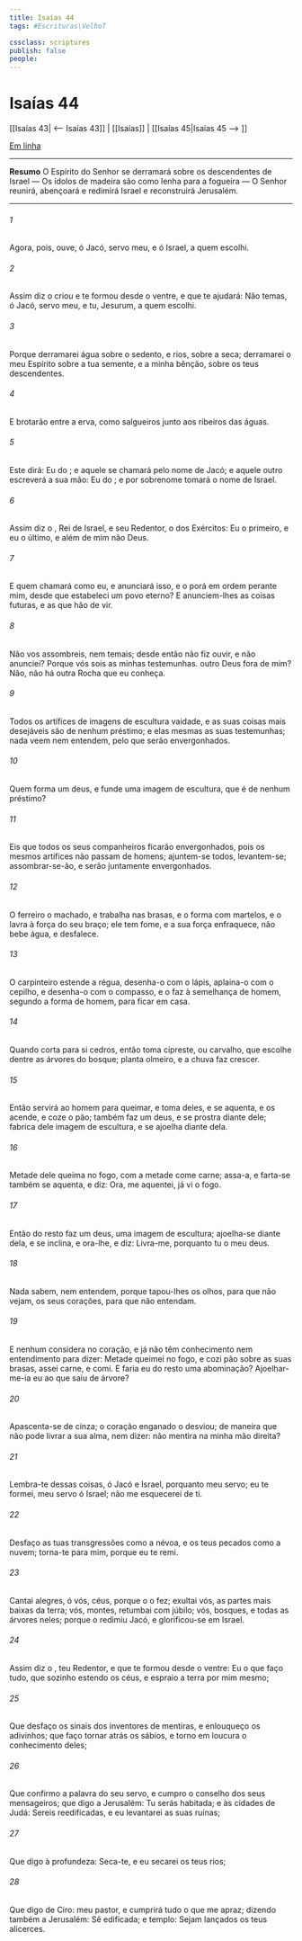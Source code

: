 ```yaml
---
title: Isaías 44
tags: #Escrituras\VelhoT

cssclass: scriptures
publish: false
people:
---
```


# Isaías 44
[[Isaías 43| <-- Isaías 43]] | [[Isaías]] | [[Isaías 45|Isaías 45 --> ]]

[Em linha](https://churchofjesuschrist.org/study/scriptures/ot/isa/44?lang=por)

---
__Resumo__
O Espírito do Senhor se derramará sobre os descendentes de Israel — Os ídolos de madeira são como lenha para a fogueira — O Senhor reunirá, abençoará e redimirá Israel e reconstruirá Jerusalém.

---
###### 1 
Agora, pois, ouve, ó Jacó, servo meu, e  ó Israel, a quem escolhi.

###### 2 
Assim diz o   criou e te formou desde o ventre, e que te ajudará: Não temas, ó Jacó, servo meu, e tu, Jesurum, a quem escolhi.

###### 3 
Porque derramarei água sobre o sedento, e rios, sobre a  seca; derramarei o meu Espírito sobre a tua semente, e a minha bênção, sobre os teus descendentes.

###### 4 
E brotarão entre a erva, como salgueiros junto aos ribeiros das águas.

###### 5 
Este dirá: Eu  do ; e aquele se chamará pelo nome de Jacó; e aquele outro escreverá  a sua mão: Eu  do ; e por sobrenome tomará o nome de Israel.

###### 6 
Assim diz o , Rei de Israel, e seu Redentor, o  dos Exércitos: Eu  o primeiro, e eu  o último, e além de mim não  Deus.

###### 7 
E quem chamará como eu, e anunciará isso, e o porá em ordem perante mim, desde que estabeleci um povo eterno? E anunciem-lhes as coisas futuras, e as que  hão de vir.

###### 8 
Não vos assombreis, nem temais;  desde então não  fiz ouvir, e não anunciei? Porque vós sois as minhas testemunhas.  outro Deus fora de mim? Não, não há outra Rocha que eu conheça.

###### 9 
Todos os artífices de imagens de escultura  vaidade, e as suas coisas mais desejáveis são de nenhum préstimo; e elas mesmas  as suas testemunhas; nada veem nem entendem, pelo que serão envergonhados.

###### 10 
Quem forma um deus, e funde uma imagem de escultura, que é de nenhum préstimo?

###### 11 
Eis que todos os seus companheiros ficarão envergonhados, pois os mesmos artífices não passam de homens; ajuntem-se todos,  levantem-se; assombrar-se-ão, e serão juntamente envergonhados.

###### 12 
O ferreiro  o machado, e trabalha nas brasas, e o forma com martelos, e o lavra à força do seu braço; ele tem fome, e a sua força enfraquece,  não bebe água, e desfalece.

###### 13 
O carpinteiro estende a régua, desenha-o com o lápis, aplaina-o com o cepilho, e desenha-o com o compasso, e o faz à semelhança de  homem, segundo a forma de  homem, para ficar em casa.

###### 14 
Quando corta para si cedros, então toma  cipreste, ou  carvalho, que escolhe dentre as árvores do bosque; planta  olmeiro, e a chuva  faz crescer.

###### 15 
Então servirá ao homem para queimar, e toma deles, e se aquenta, e os acende, e coze o pão; também faz um deus, e se prostra diante dele;  fabrica dele  imagem de escultura, e se ajoelha diante dela.

###### 16 
Metade dele queima no fogo, com a  metade come carne; assa-a, e farta-se  também se aquenta, e diz: Ora,  me aquentei, já vi o fogo.

###### 17 
Então do resto faz um deus, uma imagem de escultura; ajoelha-se diante dela, e se inclina, e ora-lhe, e diz: Livra-me, porquanto tu  o meu deus.

###### 18 
Nada sabem, nem entendem, porque tapou-lhes os olhos, para que não vejam,  os seus corações, para que não entendam.

###### 19 
E nenhum  considera  no coração, e já não têm conhecimento nem entendimento para dizer: Metade queimei no fogo, e cozi pão sobre as suas brasas, assei  carne, e  comi. E faria eu do resto uma abominação? Ajoelhar-me-ia eu ao que saiu de  árvore?

###### 20 
Apascenta-se de cinza; o  coração enganado o desviou; de maneira que  não pode livrar a sua alma, nem dizer:  não  mentira na minha mão direita?

###### 21 
Lembra-te dessas coisas, ó Jacó e Israel, porquanto  meu servo; eu  te formei, meu servo  ó Israel; não me esquecerei de ti.

###### 22 
Desfaço as tuas transgressões como a névoa, e os teus pecados como a nuvem; torna-te para mim, porque eu te remi.

###### 23 
Cantai alegres, ó vós, céus, porque o  o fez; exultai vós, as partes mais baixas da terra; vós, montes, retumbai com júbilo;  vós, bosques, e todas as árvores  neles; porque o  redimiu Jacó, e glorificou-se em Israel.

###### 24 
Assim diz o , teu Redentor, e que te formou desde o ventre: Eu  o  que faço tudo, que sozinho estendo os céus, e espraio a terra por mim mesmo;

###### 25 
Que desfaço os sinais dos inventores de mentiras, e enlouqueço os adivinhos; que faço tornar atrás os sábios, e torno em loucura o conhecimento deles;

###### 26 
Que confirmo a palavra do seu servo, e cumpro o conselho dos seus mensageiros; que digo a Jerusalém: Tu serás habitada; e às cidades de Judá: Sereis reedificadas, e eu levantarei as suas ruínas;

###### 27 
Que digo à profundeza: Seca-te, e eu secarei os teus rios;

###### 28 
Que digo de Ciro:  meu pastor, e cumprirá tudo o que me apraz; dizendo também a Jerusalém: Sê edificada; e  templo: Sejam lançados os teus alicerces.

